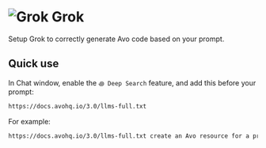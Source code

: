 # <img src="/assets/img/llms/grok.webp" alt="Grok" class="no-border h-8 -mt-2 inline-block self-center"> Grok

Setup Grok to correctly generate Avo code based on your prompt.

## Quick use

In Chat window, enable the `꩜ Deep Search` feature, and add this before your prompt:

```bash
https://docs.avohq.io/3.0/llms-full.txt
```

For example:

```bash
https://docs.avohq.io/3.0/llms-full.txt create an Avo resource for a product model
```
